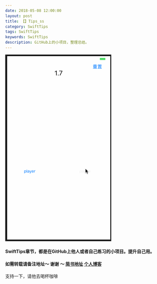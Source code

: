 ```yaml
---
date: 2018-05-08 12:00:00
layout: post
title: 【】Tips_ss
category: SwiftTips
tags: SwiftTips
keywords: SwiftTips
description: GitHub上的小项目，整理总结。
---
```


![](https://raw.githubusercontent.com/kaqijiang/kaqijiang.github.io/master/images/1StopWatch1.gif)

#### SwiftTips章节，都是在GitHub上他人或者自己练习的小项目。提升自己用。
#### 如需转载请备注地址～ 谢谢 ～ [简书地址](https://www.jianshu.com/u/bee103cd1f97)  [个人博客](https://kaqijiang.github.io/)

支持一下，请他去喝杯咖啡
   
